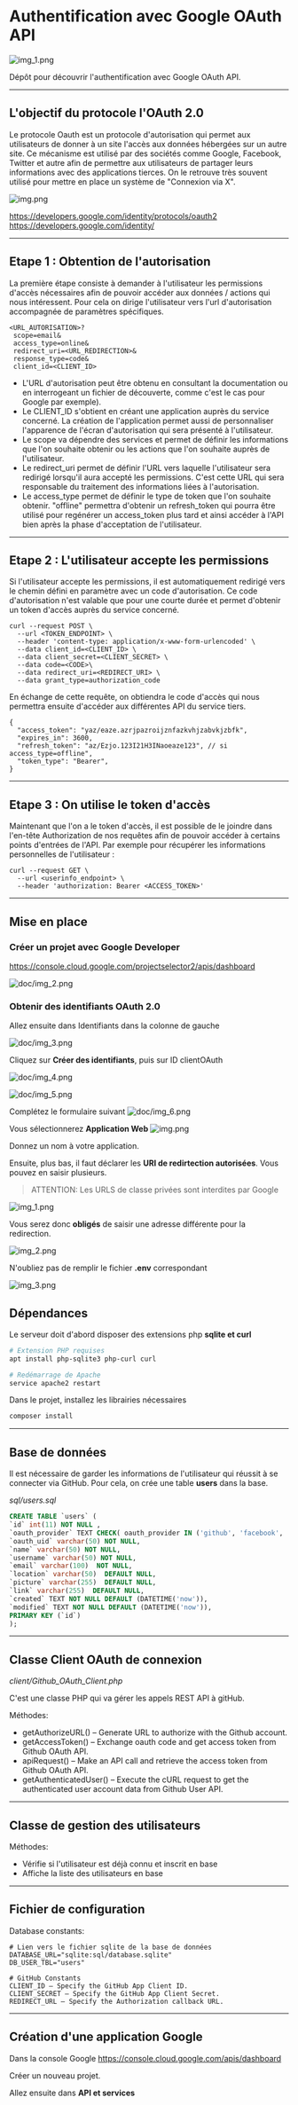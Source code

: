 # Authentification avec Google OAuth API

![img_1.png](img_1.png)

Dépôt pour découvrir l'authentification avec Google OAuth API.

***

## L'objectif du protocole l'OAuth 2.0

Le protocole Oauth est un protocole d'autorisation qui permet aux utilisateurs de donner à un site l'accès aux données hébergées sur un autre site.
Ce mécanisme est utilisé par des sociétés comme Google, Facebook, Twitter et autre afin de permettre aux utilisateurs 
de partager leurs informations avec des applications tierces. 
On le retrouve très souvent utilisé pour mettre en place un système de "Connexion via X".

![img.png](img.png)

https://developers.google.com/identity/protocols/oauth2
https://developers.google.com/identity/

***

## Etape 1 : Obtention de l'autorisation

La première étape consiste à demander à l'utilisateur les permissions d'accès nécessaires afin de 
pouvoir accéder aux données / actions qui nous intéressent.
Pour cela on dirige l'utilisateur vers l'url d'autorisation accompagnée de paramètres spécifiques.

```
<URL_AUTORISATION>?
 scope=email&
 access_type=online&
 redirect_uri=<URL_REDIRECTION>&
 response_type=code&
 client_id=<CLIENT_ID>
```

* L'URL d'autorisation peut être obtenu en consultant la documentation ou en interrogeant un fichier de découverte, comme c'est le cas pour Google par exemple). 
* Le CLIENT_ID s'obtient en créant une application auprès du service concerné. La création de l'application permet aussi de personnaliser l'apparence de l'écran d'autorisation qui sera présenté à l'utilisateur.
* Le scope va dépendre des services et permet de définir les informations que l'on souhaite obtenir ou les actions que l'on souhaite auprès de l'utilisateur.
* Le redirect_uri permet de définir l'URL vers laquelle l'utilisateur sera redirigé lorsqu'il aura accepté les permissions. C'est cette URL qui sera responsable du traitement des informations liées à l'autorisation.
* Le access_type permet de définir le type de token que l'on souhaite obtenir. "offline" permettra d'obtenir un refresh_token qui pourra être utilisé pour regénérer un access_token plus tard et ainsi accéder à l'API bien après la phase d'acceptation de l'utilisateur.

***

## Etape 2 : L'utilisateur accepte les permissions

Si l'utilisateur accepte les permissions, il est automatiquement redirigé vers le chemin défini en paramètre avec un code d'autorisation.
Ce code d'autorisation n'est valable que pour une courte durée et permet d'obtenir un token d'accès auprès du service concerné.

```
curl --request POST \
  --url <TOKEN_ENDPOINT> \
  --header 'content-type: application/x-www-form-urlencoded' \
  --data client_id=<CLIENT_ID> \
  --data client_secret=<CLIENT_SECRET> \
  --data code=<CODE>\
  --data redirect_uri=<REDIRECT_URI> \
  --data grant_type=authorization_code
```

En échange de cette requête, on obtiendra le code d'accès qui nous permettra ensuite d'accéder aux différentes API du service tiers.

```
{
  "access_token": "yaz/eaze.azrjpazroijznfazkvhjzabvkjzbfk",
  "expires_in": 3600,
  "refresh_token": "az/Ezjo.123I21H3INaoeaze123", // si access_type=offline",
  "token_type": "Bearer",
}
```

***

## Etape 3 : On utilise le token d'accès

Maintenant que l'on a le token d'accès, il est possible de le joindre dans l'en-tête Authorization de nos requêtes afin de pouvoir accéder à certains points d'entrées de l'API.
Par exemple pour récupérer les informations personnelles de l'utilisateur :

```
curl --request GET \
  --url <userinfo_endpoint> \
  --header 'authorization: Bearer <ACCESS_TOKEN>'
```

*** 

## Mise en place

### Créer un projet avec Google Developer

https://console.cloud.google.com/projectselector2/apis/dashboard

![doc/img_2.png](doc/img_2.png)


### Obtenir des identifiants OAuth 2.0

Allez ensuite dans Identifiants dans la colonne de gauche

![doc/img_3.png](doc/img_3.png)

Cliquez sur **Créer des identifiants**, puis sur ID clientOAuth

![doc/img_4.png](doc/img_4.png)

![doc/img_5.png](doc/img_5.png)

Complétez le formulaire suivant
![doc/img_6.png](doc/img_6.png)

Vous sélectionnerez **Application Web**
![img.png](img.png)

Donnez un nom à votre application.

Ensuite, plus bas, il faut déclarer les **URI de redirtection autorisées**.
Vous pouvez en saisir plusieurs.

> ATTENTION: Les URLS de classe privées sont interdites par Google

![img_1.png](img_1.png)

Vous serez donc **obligés** de saisir une adresse différente pour la redirection.

![img_2.png](img_2.png)

N'oubliez pas de remplir le fichier **.env** correspondant

![img_3.png](img_3.png)



## Dépendances

Le serveur doit d'abord disposer des extensions php **sqlite et **curl****

```bash
# Extension PHP requises
apt install php-sqlite3 php-curl curl

# Redémarrage de Apache
service apache2 restart
```

Dans le projet, installez les librairies nécessaires

```bash
composer install
```

***

## Base de données

Il est nécessaire de garder les informations de l'utilisateur qui réussit à se connecter via GitHub.
Pour cela, on crée une table **users** dans la base.

*sql/users.sql*
```sql
CREATE TABLE `users` (
`id` int(11) NOT NULL ,
`oauth_provider` TEXT CHECK( oauth_provider IN ('github', 'facebook', 'google', 'twitter')) NOT NULL DEFAULT 'github',
`oauth_uid` varchar(50) NOT NULL,
`name` varchar(50) NOT NULL,
`username` varchar(50) NOT NULL,
`email` varchar(100)  NOT NULL,
`location` varchar(50)  DEFAULT NULL,
`picture` varchar(255)  DEFAULT NULL,
`link` varchar(255)  DEFAULT NULL,
`created` TEXT NOT NULL DEFAULT (DATETIME('now')),
`modified` TEXT NOT NULL DEFAULT (DATETIME('now')),
PRIMARY KEY (`id`)
);
```

***

## Classe Client OAuth de connexion

*client/Github_OAuth_Client.php*

C'est une classe PHP qui va gérer les appels REST API à gitHub.

Méthodes:

* getAuthorizeURL() – Generate URL to authorize with the Github account.
* getAccessToken() – Exchange oauth code and get access token from Github OAuth API.
* apiRequest() – Make an API call and retrieve the access token from Github OAuth API.
* getAuthenticatedUser() – Execute the cURL request to get the authenticated user account data from Github User API.


***

## Classe de gestion des utilisateurs

Méthodes:

* Vérifie si l'utilisateur est déjà connu et inscrit en base
* Affiche la liste des utilisateurs en base

***

## Fichier de configuration

Database constants:

    # Lien vers le fichier sqlite de la base de données
    DATABASE_URL="sqlite:sql/database.sqlite"
    DB_USER_TBL="users"

    # GitHub Constants
    CLIENT_ID – Specify the GitHub App Client ID.
    CLIENT_SECRET – Specify the GitHub App Client Secret.
    REDIRECT_URL – Specify the Authorization callback URL.

***

## Création d'une application Google

Dans la console Google
https://console.cloud.google.com/apis/dashboard

Créer un nouveau projet.

Allez ensuite dans **API et services**


